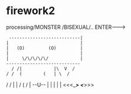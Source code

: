 firework2
=========
 
processing/MONSTER /BISEXUAL/.. 
ENTER--->
  
     ---------------------------|
    |                           |
    |   (O)         (O)         |
    |                           |
    |     \/\/\/\/\/            |
    ----------------------------
      / /|            |\  V  /
    / /  (        (   | \  /
  / /    |            |  \/
 ( /     |   --U--    |
         |   |   |    |
     <<<______>  <_____>>>